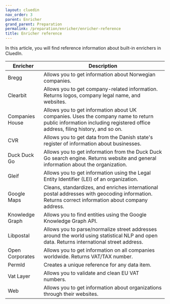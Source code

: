 ```yaml
---
layout: cluedin
nav_order: 3
parent: Enricher
grand_parent: Preparation
permalink: /preparation/enricher/enricher-reference
title: Enricher reference
---
```


In this article, you will find reference information about built-in enrichers in CluedIn.

| Enricher | Description |
|--|--|
| Bregg | Allows you to get information about Norwegian companies. |
| Clearbit | Allows you to get company-related information. Returns logos, company legal name, and websites. |
| Companies House | Allows you to get information about UK companies. Uses the company name to return public information including registered office address, filing history, and so on. |
| CVR | Allows you to get data from the Danish state's register of information about businesses. |
| Duck Duck Go | Allows you to get information from the Duck Duck Go search engine. Returns website and general information about the organization. |
| Gleif | Allows you to get information using the Legal Entity Identifier (LEI) of an organization. |
| Google Maps | Cleans, standardizes, and enriches international postal addresses with geocoding information. Returns correct information about company address. |
| Knowledge Graph | Allows you to find entities using the Google Knowledge Graph API. |
| Libpostal | Allows you to parse/normalize street addresses around the world using statistical NLP and open data. Returns international street address. |
| Open Corporates | Allows you to get information on all companies worldwide. Returns VAT/TAX number. |
| PermId | Creates a unique reference for any data item. |
| Vat Layer | Allows you to validate and clean EU VAT numbers. |
| Web | Allows you to get information about organizations through their websites. |